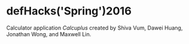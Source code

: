 # defHacks('Spring')2016
Calculator application <i> Calcuplus </i> created by Shiva Vum, Dawei Huang, Jonathan Wong, and Maxwell Lin.
